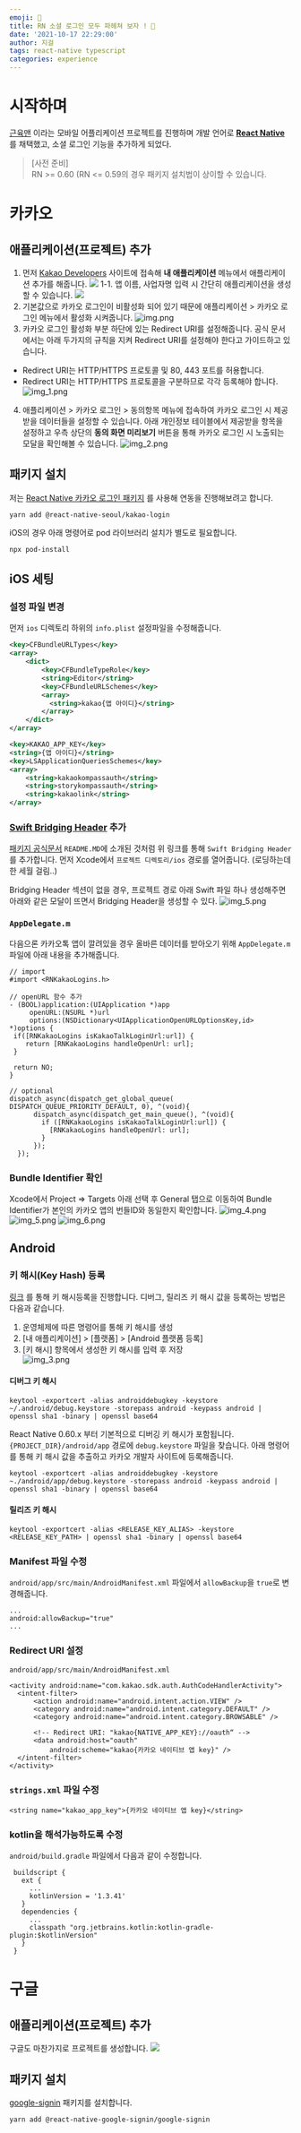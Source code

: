 ```yaml
---
emoji: 💬
title: RN 소셜 로그인 모두 파헤쳐 보자 ! 👀
date: '2021-10-17 22:29:00'
author: 지걸
tags: react-native typescript
categories: experience
---
```

# 시작하며
[근육맨](https://github.com/jiyaaany/muscleman) 이라는 모바일 어플리케이션 프로젝트를 진행하며 개발 언어로 **[React Native](https://reactnative.dev/)** 를 채택했고, 소셜 로그인 기능을 추가하게 되었다.
>[사전 준비]  
RN >= 0.60 (RN <= 0.59의 경우 패키지 설치법이 상이할 수 있습니다.

# 카카오
## 애플리케이션(프로젝트) 추가
1. 먼저 [Kakao Developers](https://developers.kakao.com/) 사이트에 접속해 **내 애플리케이션** 메뉴에서 애플리케이션 추가를 해줍니다.
![](https://images.velog.io/images/jiyaaany/post/827afc82-7c66-46e3-b681-3df37ac7d10f/image.png)
1-1. 앱 이름, 사업자명 입력 시 간단히 애플리케이션을 생성할 수 있습니다.
![](https://images.velog.io/images/jiyaaany/post/4c45871b-1d93-45f3-975b-248f6f8620d4/image.png)
2. 기본값으로 카카오 로그인이 비활성화 되어 있기 때문에 애플리케이션 > 카카오 로그인 메뉴에서 활성화 시켜줍니다.
![img.png](img.png)
3. 카카오 로그인 활성화 부분 하단에 있는 Redirect URI를 설정해줍니다. 공식 문서에서는 아래 두가지의 규칙을 지켜 Redirect URI를 설정해야 한다고 가이드하고 있습니다.
- Redirect URI는 HTTP/HTTPS 프로토콜 및 80, 443 포트를 허용합니다.
- Redirect URI는 HTTP/HTTPS 프로토콜을 구분하므로 각각 등록해야 합니다.
![img_1.png](img_1.png)
4. 애플리케이션 > 카카오 로그인 > 동의항목 메뉴에 접속하여 카카오 로그인 시 제공 받을 데이터들을 설정할 수 있습니다. 아래 개인정보 테이블에서 제공받을 항목을 설정하고 우측 상단의 **동의 화면 미리보기** 버튼을 통해 카카오 로그인 시 노출되는 모달을 확인해볼 수 있습니다.
![img_2.png](img_2.png)

## 패키지 설치
저는 [React Native 카카오 로그인 패키지](https://github.com/react-native-seoul/react-native-kakao-login) 를 사용해 연동을 진행해보려고 합니다.
```
yarn add @react-native-seoul/kakao-login
```
iOS의 경우 아래 명령어로 pod 라이브러리 설치가 별도로 필요합니다.
```
npx pod-install
```
## iOS 세팅
### 설정 파일 변경
먼저 `ios` 디렉토리 하위의 `info.plist` 설정파일을 수정해줍니다.
```xml
<key>CFBundleURLTypes</key>
<array>
    <dict>
        <key>CFBundleTypeRole</key>
        <string>Editor</string>
        <key>CFBundleURLSchemes</key>
        <array>
          <string>kakao{앱 아이디}</string>
        </array>
    </dict>
</array>

<key>KAKAO_APP_KEY</key>
<string>{앱 아이디}</string>
<key>LSApplicationQueriesSchemes</key>
<array>
    <string>kakaokompassauth</string>
    <string>storykompassauth</string>
    <string>kakaolink</string>
</array>
```

### [Swift Bridging Header](https://stackoverflow.com/questions/31716413/xcode-not-automatically-creating-bridging-header) 추가
[패키지 공식문서](https://github.com/react-native-seoul/react-native-kakao-login) `README.MD`에 소개된 것처럼 위 링크를 통해 `Swift Bridging Header`를 추가합니다.
먼저 Xcode에서 `프로젝트 디렉토리/ios` 경로를 열어줍니다. (로딩하는데 한 세월 걸림..)

Bridging Header 섹션이 없을 경우, 프로젝트 경로 아래 Swift 파일 하나 생성해주면 아래와 같은 모달이 뜨면서 Bridging Header을 생성할 수 있다.
![img_5.png](img_5.png)

### `AppDelegate.m`
다음으론 카카오톡 앱이 깔려있을 경우 올바른 데이터를 받아오기 위해 `AppDelegate.m` 파일에 아래 내용을 추가해줍니다. 
```
// import
#import <RNKakaoLogins.h>

// openURL 함수 추가
- (BOOL)application:(UIApplication *)app
     openURL:(NSURL *)url
     options:(NSDictionary<UIApplicationOpenURLOptionsKey,id> *)options {
 if([RNKakaoLogins isKakaoTalkLoginUrl:url]) {
    return [RNKakaoLogins handleOpenUrl: url];
 }

 return NO;
}

// optional
dispatch_async(dispatch_get_global_queue( DISPATCH_QUEUE_PRIORITY_DEFAULT, 0), ^(void){
      dispatch_async(dispatch_get_main_queue(), ^(void){
        if ([RNKakaoLogins isKakaoTalkLoginUrl:url]) {
          [RNKakaoLogins handleOpenUrl: url];
        }
      });
  });
```

### Bundle Identifier 확인
Xcode에서 Project => Targets 아래 선택 후 General 탭으로 이동하여 Bundle Identifier가 본인의 카카오 앱의 번들ID와 동일한지 확인합니다.
![img_4.png](img_4.png)
![img_5.png](img_5.png)
![img_6.png](img_6.png)

## Android
### 키 해시(Key Hash) 등록
[링크](https://developers.kakao.com/docs/latest/ko/getting-started/sdk-android-v1#key-hash) 를 통해 키 해시등록을 진행합니다. 디버그, 릴리즈 키 해시 값을 등록하는 방법은 다음과 같습니다.
1. 운영체제에 따른 명령어를 통해 키 해시를 생성
2. [내 애플리케이션] > [플랫폼] > [Android 플랫폼 등록]
3. [키 해시] 항목에서 생성한 키 해시를 입력 후 저장  
![img_3.png](img_3.png)

#### 디버그 키 해시
```
keytool -exportcert -alias androiddebugkey -keystore ~/.android/debug.keystore -storepass android -keypass android | openssl sha1 -binary | openssl base64
```
React Native 0.60.x 부터 기본적으로 디버깅 키 해시가 포함됩니다. `{PROJECT_DIR}/android/app` 경로에 `debug.keystore` 파일을 찾습니다. 아래 명령어를 통해 키 해시 값을 추출하고 카카오 개발자 사이트에 등록해줍니다.
```
keytool -exportcert -alias androiddebugkey -keystore ~./android/app/debug.keystore -storepass android -keypass android | openssl sha1 -binary | openssl base64
```

#### 릴리즈 키 해시
```
keytool -exportcert -alias <RELEASE_KEY_ALIAS> -keystore <RELEASE_KEY_PATH> | openssl sha1 -binary | openssl base64
```

### Manifest 파일 수정
`android/app/src/main/AndroidManifest.xml` 파일에서 `allowBackup`을 `true`로 변경해줍니다.
```
...
android:allowBackup="true"
...
```

### Redirect URI 설정
`android/app/src/main/AndroidManifest.xml`
```
<activity android:name="com.kakao.sdk.auth.AuthCodeHandlerActivity">
  <intent-filter>
      <action android:name="android.intent.action.VIEW" />
      <category android:name="android.intent.category.DEFAULT" />
      <category android:name="android.intent.category.BROWSABLE" />

      <!-- Redirect URI: "kakao{NATIVE_APP_KEY}://oauth“ -->
      <data android:host="oauth"
          android:scheme="kakao{카카오 네이티브 앱 key}" />
  </intent-filter>
</activity>
```

### `strings.xml` 파일 수정
```
<string name="kakao_app_key">{카카오 네이티브 앱 key}</string>
```

### kotlin을 해석가능하도록 수정
`android/build.gradle` 파일에서 다음과 같이 수정합니다.
```
 buildscript {
   ext {
     ...
     kotlinVersion = '1.3.41'
   }
   dependencies {
     ...
     classpath "org.jetbrains.kotlin:kotlin-gradle-plugin:$kotlinVersion"
   }
 }
```

# 구글
## 애플리케이션(프로젝트) 추가
구글도 마찬가지로 프로젝트를 생성합니다.
![](https://images.velog.io/images/jiyaaany/post/8b093780-b576-48a3-9db4-0c2256337e5c/image.png)

## 패키지 설치
[google-signin](https://github.com/react-native-google-signin/google-signin) 패키지를 설치합니다.
```
yarn add @react-native-google-signin/google-signin
```
